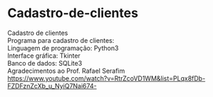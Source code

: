 # Cadastro-de-clientes
Cadastro de clientes 
<br>Programa para cadastro de clientes:
<br>Linguagem de programação: Python3
<br>Interface gráfica: Tkinter
<br>Banco de dados: SQLite3
<br>Agradecimentos ao Prof. Rafael Serafim
<br>https://www.youtube.com/watch?v=RtrZcoVD1WM&list=PLqx8fDb-FZDFznZcXb_u_NyiQ7Nai674-
